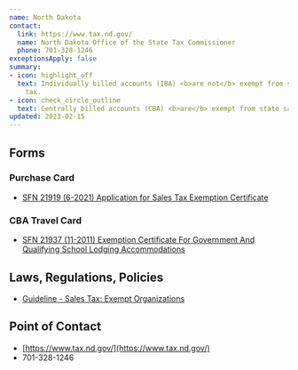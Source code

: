 ```yaml
---
name: North Dakota
contact:
  link: https://www.tax.nd.gov/
  name: North Dakota Office of the State Tax Commissioner
  phone: 701-328-1246
exceptionsApply: false
summary:
- icon: highlight_off
  text: Individually billed accounts (IBA) <b>are not</b> exempt from state sales
    tax.
- icon: check_circle_outline
  text: Centrally billed accounts (CBA) <b>are</b> exempt from state sales tax.
updated: 2023-02-15
---
```


## Forms

### Purchase Card

* [SFN 21919 (6-2021) Application for Sales Tax Exemption Certificate](https://www.tax.nd.gov/sites/www/files/documents/forms/application-for-sales-tax-exemption-certificate.pdf)

### CBA Travel Card

* [SFN 21937 (11-2011) Exemption Certificate For Government And Qualifying School Lodging Accommodations](https://www.tax.nd.gov/sites/www/files/documents/forms/exemption-certificate-for-govt-and-qualifying-school-lodging-accommodations.pdf)

## Laws, Regulations, Policies

* [Guideline - Sales Tax: Exempt Organizations](https://www.tax.nd.gov/sites/www/files/documents/guidelines/business/sales-use/guideline-exempt-organizations.pdf)

## Point of Contact
- [https://www.tax.nd.gov/](https://www.tax.nd.gov/)
- 701-328-1246